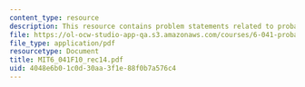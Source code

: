 ```yaml
---
content_type: resource
description: This resource contains problem statements related to probability.
file: https://ol-ocw-studio-app-qa.s3.amazonaws.com/courses/6-041-probabilistic-systems-analysis-and-applied-probability-fall-2010/4048e6b01c0d30aa3f1e88f0b7a576c4_MIT6_041F10_rec14.pdf
file_type: application/pdf
resourcetype: Document
title: MIT6_041F10_rec14.pdf
uid: 4048e6b0-1c0d-30aa-3f1e-88f0b7a576c4
---
```

